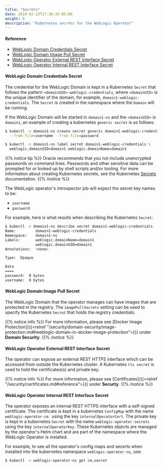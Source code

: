 ```yaml
---
title: "Secrets"
date: 2019-02-23T17:36:33-05:00
weight: 6
description: "Kubernetes secrets for the WebLogic Operator"
---
```


#### Reference
* [WebLogic Domain Credentials Secret](#weblogic-domain-credentials-secret)
* [WebLogic Domain Image Pull Secret](#weblogic-domain-image-pull-secret)
* [WebLogic Operator External REST Interface Secret](#weblogic-operator-external-rest-interface-secret)
* [WebLogic Operator Internal REST Interface Secret](#weblogic-operator-internal-rest-interface-secret)

#### WebLogic Domain Credentials Secret

The credential for the WebLogic Domain is kept in a Kubernetes `Secret` that
follows the pattern `<domainUID>-weblogic-credentials`, where `<domainUID>` is
the unique identifier of the domain, for example, `domain1-weblogic-credentials`.
The `Secret` is created in the namespace where the `Domain` will be running.

If the WebLogic Domain will be started in `domain1-ns` and the `<domainUID>` is `domain1`,
an example of creating a kubernetes `generic secret` is as follows:

```bash
$ kubectl -n domain1-ns create secret generic domain1-weblogic-credentials \
  --from-file=username --from-file=password

$ kubectl -n domain1-ns label secret domain1-weblogic-credentials \
  weblogic.domainUID=domain1 weblogic.domainName=domain1
```

{{% notice tip %}}
Oracle recommends that you not include unencrypted passwords on command lines.
Passwords and other sensitive data can be prompted for or looked up by shell scripts and/or
tooling. For more information about creating Kubernetes secrets, see the Kubernetes
[Secrets](https://kubernetes.io/docs/concepts/configuration/secret/#creating-your-own-secrets)
documentation.
{{% /notice %}}

The WebLogic operator's introspector job will expect the secret key names to be:

- `username`
- `password`

For example, here is what results when describing the Kubernetes `Secret`:
```bash
$ kubectl -n domain1-ns describe secret domain1-weblogic-credentials
Name:         domain1-weblogic-credentials
Namespace:    domain1-ns
Labels:       weblogic.domainName=domain1
              weblogic.domainUID=domain1
Annotations:  <none>

Type:  Opaque

Data
====
password:  8 bytes
username:  8 bytes
```

#### WebLogic Domain Image Pull Secret

The WebLogic Domain that the operator manages can have images that are protected
in the registry. The `imagePullSecrets` setting can be used to specify the
Kubernetes `Secret` that holds the registry credentials.

{{% notice info %}}
For more information, please see [Docker Image Protection]({{<relref "/security/domain-security/image-protection.md#weblogic-domain-in-docker-image-protection">}})
under **Domain Security**.
{{% /notice %}}

#### WebLogic Operator External REST Interface Secret

The operator can expose an external REST HTTPS interface which can be
accessed from outside the Kubernetes cluster. A Kubernetes `tls secret`
is used to hold the certificates(s) and private key.

{{% notice info %}}
For more information, please see [Certificates]({{<relref "/security/certificates.md#reference">}})
under **Securty**.
{{% /notice %}}

#### WebLogic Operator Internal REST Interface Secret

The operator exposes an internal REST HTTPS interface with a self-signed certificate.
The certificate is kept in a kubernetes `ConfigMap` with the name `weblogic-operator-cm ` using the key `internalOperatorCert`.
The private key is kept in a kubernetes `Secret` with the name `weblogic-operator-secrets` using the key `internalOperatorKey`.
These Kubernetes objects are managed by the operator's Helm chart and are part of the
namespace where the WebLogic Operator is installed.

For example, to see all the operator's config maps and secerts when installed into
the kubernetes namespace `weblogic-operator-ns`, use:
```bash
$ kubectl -n weblogic-operator-ns get cm,secret
```
